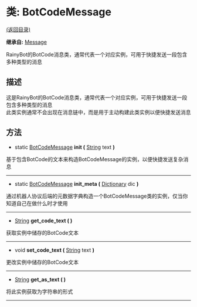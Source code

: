 # 类: BotCodeMessage

[(返回目录)](./)

**继承自:** [Message](message.md)

RainyBot的BotCode消息类，通常代表一个对应实例，可用于快捷发送一段包含多种类型的消息

## 描述

这是RainyBot的BotCode消息类，通常代表一个对应实例，可用于快捷发送一段包含多种类型的消息\
此类实例通常不会出现在消息链中，而是用于主动构建此类实例以便快捷发送消息

## 方法

* static [BotCodeMessage](botcodemessage.md) **init (** [String](https://docs.godotengine.org/en/latest/classes/class\_string.html) text **)**

基于包含BotCode的文本来构造BotCodeMessage的实例，以便快捷发送复杂消息

***

* static [BotCodeMessage](botcodemessage.md) **init\_meta (** [Dictionary](https://docs.godotengine.org/en/latest/classes/class\_dictionary.html) dic **)**

通过机器人协议后端的元数据字典构造一个BotCodeMessage类的实例，仅当你知道自己在做什么时才使用

***

* [String](https://docs.godotengine.org/en/latest/classes/class\_string.html) **get\_code\_text ( )**

获取实例中储存的BotCode文本

***

* void **set\_code\_text (** [String](https://docs.godotengine.org/en/latest/classes/class\_string.html) text **)**

更改实例中储存的BotCode文本

***

* [String](https://docs.godotengine.org/en/latest/classes/class\_string.html) **get\_as\_text ( )**

将此实例获取为字符串的形式

***
